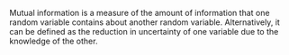 Mutual information is a measure of the amount of information that one random variable contains about another random variable. Alternatively, it can be defined as the reduction in uncertainty of one variable due to the knowledge of the other. 
